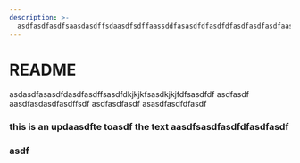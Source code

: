```yaml
---
description: >-
  asdfasdfasdfsaasdasdffsdaasdfsdffaassddfasasdfdfasdfdfasdfasdfasdfaasdfasdfsdfasdf
---
```


# README

asdasdfasasdfdasdfasdffsasdfdkjkjkfsasdkjkjfdfsasdfdf asdfasdf aasdfasdasdfasdffsdf asdfasdfasdf asasdfasdfdfasdf

### this is an updaasdfte toasdf the text aasdfsasdfasdfdfasdfasdf

### asdf

